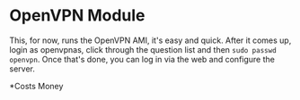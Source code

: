 # OpenVPN Module 
This, for now, runs the OpenVPN AMI, it's easy and quick. After it comes up, login as openvpnas, click through the question list and then `sudo passwd openvpn`.  Once that's done, you can log in via the  web  and configure the server.

*Costs Money

